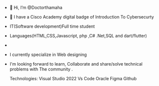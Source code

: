 - 👋 Hi, I’m @Doctorthamaha
- 👀 I have a Cisco Academy digital badge of Introduction To Cybersecurty
- IT(Software development)Full time student
- Languages(HTML,CSS,Javascript, php ,C# .Net,SQL and dart/flutter)
- 
- I currently specialize in Web designing
- I'm looking forward to learn, Collaborate and share/solve technical problems with The community .

  Technologies:
Visual Studio 2022
Vs Code
Oracle
Figma
Github

<!---
Doctorthamaha/Doctorthamaha is a ✨ special ✨ repository because its `README.md` (this file) appears on your GitHub profile.
You can click the Preview link to take a look at your changes.
--->
